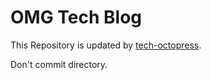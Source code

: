 # OMG Tech Blog

This Repository is updated by [tech-octopress](https://github.com/mrtaddy/tech-octopress/tree/start-blog).

Don't commit directory.
